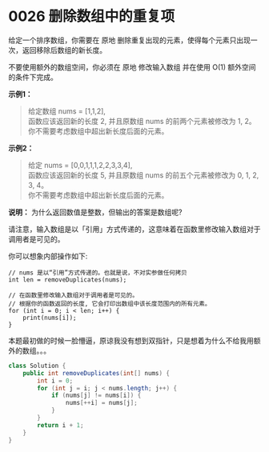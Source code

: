 # 0026 删除数组中的重复项
给定一个排序数组，你需要在 原地 删除重复出现的元素，使得每个元素只出现一次，返回移除后数组的新长度。

不要使用额外的数组空间，你必须在 原地 修改输入数组 并在使用 O(1) 额外空间的条件下完成。

**示例1：**
>给定数组 nums = [1,1,2],   
 函数应该返回新的长度 2, 并且原数组 nums 的前两个元素被修改为 1, 2。   
 你不需要考虑数组中超出新长度后面的元素。
 
**示例2：**
>给定 nums = [0,0,1,1,1,2,2,3,3,4],  
 函数应该返回新的长度 5, 并且原数组 nums 的前五个元素被修改为 0, 1, 2, 3, 4。  
 你不需要考虑数组中超出新长度后面的元素。
 
**说明：**
为什么返回数值是整数，但输出的答案是数组呢?

请注意，输入数组是以「引用」方式传递的，这意味着在函数里修改输入数组对于调用者是可见的。

你可以想象内部操作如下:
```
// nums 是以“引用”方式传递的。也就是说，不对实参做任何拷贝
int len = removeDuplicates(nums);

// 在函数里修改输入数组对于调用者是可见的。
// 根据你的函数返回的长度, 它会打印出数组中该长度范围内的所有元素。
for (int i = 0; i < len; i++) {
    print(nums[i]);
}

```

本题最初做的时候一脸懵逼，原谅我没有想到双指针，只是想着为什么不给我用额外的数组。。。

```java
class Solution {
    public int removeDuplicates(int[] nums) {
        int i = 0;
        for (int j = i; j < nums.length; j++) {
            if (nums[j] != nums[i]) {
                nums[++i] = nums[j];
            }
        }
        return i + 1;
    }
}
```